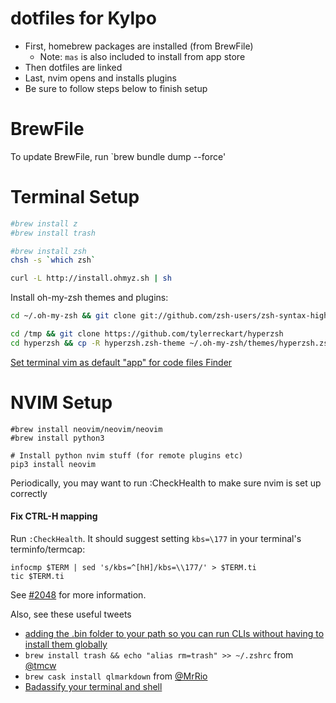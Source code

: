 # dotfiles for Kylpo

- First, homebrew packages are installed (from BrewFile)
  - Note: `mas` is also included to install from app store
- Then dotfiles are linked
- Last, nvim opens and installs plugins
- Be sure to follow steps below to finish setup

BrewFile
======
To update BrewFile, run `brew bundle dump --force'

Terminal Setup
======
```sh
#brew install z
#brew install trash

#brew install zsh
chsh -s `which zsh`

curl -L http://install.ohmyz.sh | sh
```

Install oh-my-zsh themes and plugins:
```sh
cd ~/.oh-my-zsh && git clone git://github.com/zsh-users/zsh-syntax-highlighting.git

cd /tmp && git clone https://github.com/tylerreckart/hyperzsh
cd hyperzsh && cp -R hyperzsh.zsh-theme ~/.oh-my-zsh/themes/hyperzsh.zsh-theme
```

[Set terminal vim as default "app" for code files Finder](https://www.youtube.com/watch?v=DBUuhvS8nZ8&feature=youtu.be)

NVIM Setup
=======

```
#brew install neovim/neovim/neovim
#brew install python3

# Install python nvim stuff (for remote plugins etc)
pip3 install neovim
```

Periodically, you may want to run :CheckHealth to make sure nvim is set up correctly

#### Fix CTRL-H mapping

Run `:CheckHealth`. It should suggest setting `kbs=\177` in your terminal's terminfo/termcap:

```
infocmp $TERM | sed 's/kbs=^[hH]/kbs=\\177/' > $TERM.ti
tic $TERM.ti
```

See [#2048](https://github.com/neovim/neovim/issues/2048) for more information.


Also, see these useful tweets
- [adding the .bin folder to your path so you can run CLIs without having to install them globally](https://twitter.com/ariabuckles/status/772209060506587136)
- `brew install trash && echo "alias rm=trash" >> ~/.zshrc` from [@tmcw](https://twitter.com/tmcw/status/784466696308400128)
- `brew cask install qlmarkdown` from [@MrRio](https://twitter.com/MrRio/status/784841830991007744)
- [Badassify your terminal and shell](http://jilles.me/badassify-your-terminal-and-shell/)
